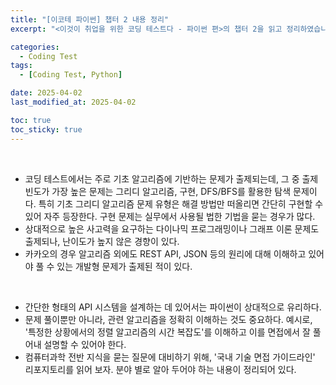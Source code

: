 ```yaml
---
title: "[이코테 파이썬] 챕터 2 내용 정리"
excerpt: "<이것이 취업을 위한 코딩 테스트다 - 파이썬 편>의 챕터 2을 읽고 정리하였습니다."

categories:
  - Coding Test
tags:
  - [Coding Test, Python]

date: 2025-04-02
last_modified_at: 2025-04-02

toc: true
toc_sticky: true
---
```


<br />

- 코딩 테스트에서는 주로 기초 알고리즘에 기반하는 문제가 출제되는데, 그 중 출제 빈도가 가장 높은 문제는 그리디 알고리즘, 구현, DFS/BFS를 활용한 탐색 문제이다. 특히 기초 그리디 알고리즘 문제 유형은 해결 방법만 떠올리면 간단히 구현할 수 있어 자주 등장한다. 구현 문제는 실무에서 사용될 법한 기법을 묻는 경우가 많다.
- 상대적으로 높은 사고력을 요구하는 다이나믹 프로그래밍이나 그래프 이론 문제도 출제되나, 난이도가 높지 않은 경향이 있다. 
- 카카오의 경우 알고리즘 외에도 REST API, JSON 등의 원리에 대해 이해하고 있어야 풀 수 있는 개발형 문제가 출제된 적이 있다.

<br />

- 간단한 형태의 API 시스템을 설계하는 데 있어서는 파이썬이 상대적으로 유리하다.
- 문제 풀이뿐만 아니라, 관련 알고리즘을 정확히 이해하는 것도 중요하다. 예시로, '특정한 상황에서의 정렬 알고리즘의 시간 복잡도'를 이해하고 이를 면접에서 잘 풀어내 설명할 수 있어야 한다.
- 컴퓨터과학 전반 지식을 묻는 질문에 대비하기 위해, '국내 기술 면접 가이드라인' 리포지토리를 읽어 보자. 분야 별로 알아 두어야 하는 내용이 정리되어 있다.